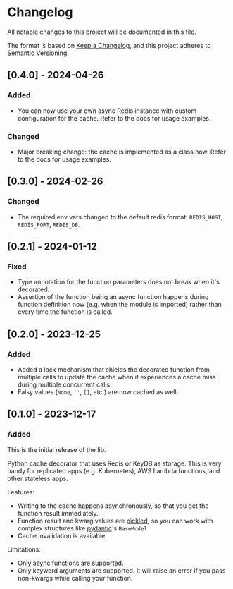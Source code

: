 # Changelog

All notable changes to this project will be documented in this file.

The format is based on [Keep a Changelog](https://keepachangelog.com/en/1.0.0/),
and this project adheres to [Semantic Versioning](https://semver.org/spec/v2.0.0.html).

## [0.4.0] - 2024-04-26

### Added

* You can now use your own async Redis instance with custom configuration for the cache. Refer to the docs for usage examples.

### Changed

* Major breaking change: the cache is implemented as a class now. Refer to the docs for usage examples.

## [0.3.0] - 2024-02-26

### Changed

* The required env vars changed to the default redis format: `REDIS_HOST`, `REDIS_PORT`, `REDIS_DB`.

## [0.2.1] - 2024-01-12

### Fixed

* Type annotation for the function parameters does not break when it's decorated.
* Assertion of the function being an async function happens during function definition now (e.g. when the module is imported) rather than every time the function is called.

## [0.2.0] - 2023-12-25

### Added

* Added a lock mechanism that shields the decorated function from multiple calls to update the cache when it experiences a cache miss during multiple concurrent calls.
* Falsy values (`None`, `''`, `[]`, etc.) are now cached as well.

## [0.1.0] - 2023-12-17

### Added

This is the initial release of the lib.

Python cache decorator that uses Redis or KeyDB as storage. This is very handy for replicated apps (e.g. Kubernetes), AWS Lambda functions, and other stateless apps.

Features:
* Writing to the cache happens asynchronously, so that you get the function result immediately.
* Function result and kwarg values are [pickled](https://docs.python.org/3/library/pickle.html), so you can work with complex structures like [pydantic](https://docs.pydantic.dev/latest/)'s `BaseModel`
* Cache invalidation is available

Limitations:
* Only async functions are supported.
* Only keyword arguments are supported. It will raise an error if you pass non-kwargs while calling your function.
